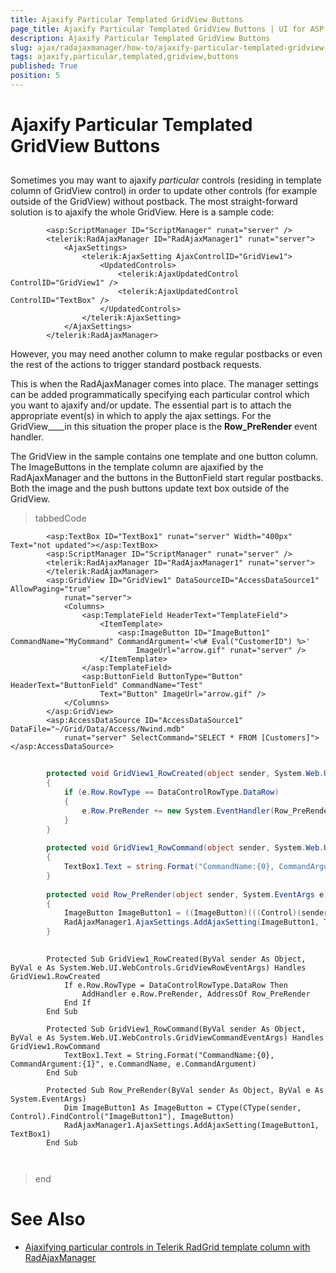 ```yaml
---
title: Ajaxify Particular Templated GridView Buttons
page_title: Ajaxify Particular Templated GridView Buttons | UI for ASP.NET AJAX Documentation
description: Ajaxify Particular Templated GridView Buttons
slug: ajax/radajaxmanager/how-to/ajaxify-particular-templated-gridview-buttons
tags: ajaxify,particular,templated,gridview,buttons
published: True
position: 5
---
```


# Ajaxify Particular Templated GridView Buttons



## 

Sometimes you may want to ajaxify *particular* controls (residing in template column of GridView control) in order to update other controls (for example outside of the GridView) without postback. The most straight-forward solution is to ajaxify the whole GridView. Here is a sample code:



````ASPNET
	    <asp:ScriptManager ID="ScriptManager" runat="server" />
	    <telerik:RadAjaxManager ID="RadAjaxManager1" runat="server">
	        <AjaxSettings>
	            <telerik:AjaxSetting AjaxControlID="GridView1">
	                <UpdatedControls>
	                    <telerik:AjaxUpdatedControl ControlID="GridView1" />
	                    <telerik:AjaxUpdatedControl ControlID="TextBox" />
	                </UpdatedControls>
	            </telerik:AjaxSetting>
	        </AjaxSettings>
	    </telerik:RadAjaxManager>
````





However, you may need another column to make regular postbacks or even the rest of the actions to trigger standard postback requests.

This is when the RadAjaxManager comes into place. The manager settings can be added programmatically specifying each particular control which you want to ajaxify and/or update. The essential part is to attach the appropriate event(s) in which to apply the ajax settings. For the GridView____in this situation the proper place is the __Row_PreRender__ event handler.

The GridView in the sample contains one template and one button column. The ImageButtons in the template column are ajaxified by the RadAjaxManager and the buttons in the ButtonField start regular postbacks. Both the image and the push buttons update text box outside of the GridView.



>tabbedCode

````ASPNET
	    <asp:TextBox ID="TextBox1" runat="server" Width="400px" Text="not updated"></asp:TextBox>
	    <asp:ScriptManager ID="ScriptManager" runat="server" />
	    <telerik:RadAjaxManager ID="RadAjaxManager1" runat="server">
	    </telerik:RadAjaxManager>
	    <asp:GridView ID="GridView1" DataSourceID="AccessDataSource1" AllowPaging="true"
	        runat="server">
	        <Columns>
	            <asp:TemplateField HeaderText="TemplateField">
	                <ItemTemplate>
	                    <asp:ImageButton ID="ImageButton1" CommandName="MyCommand" CommandArgument='<%# Eval("CustomerID") %>'
	                        ImageUrl="arrow.gif" runat="server" />
	                </ItemTemplate>
	            </asp:TemplateField>
	            <asp:ButtonField ButtonType="Button" HeaderText="ButtonField" CommandName="Test"
	                Text="Button" ImageUrl="arrow.gif" />
	        </Columns>
	    </asp:GridView>
	    <asp:AccessDataSource ID="AccessDataSource1" DataFile="~/Grid/Data/Access/Nwind.mdb"
	        runat="server" SelectCommand="SELECT * FROM [Customers]"></asp:AccessDataSource>
````
````C#
	
	    protected void GridView1_RowCreated(object sender, System.Web.UI.WebControls.GridViewRowEventArgs e)
	    {
	        if (e.Row.RowType == DataControlRowType.DataRow)
	        {
	            e.Row.PreRender += new System.EventHandler(Row_PreRender);
	        }
	    }
	
	    protected void GridView1_RowCommand(object sender, System.Web.UI.WebControls.GridViewCommandEventArgs e)
	    {
	        TextBox1.Text = string.Format("CommandName:{0}, CommandArgument:{1}", e.CommandName, e.CommandArgument);
	    }
	
	    protected void Row_PreRender(object sender, System.EventArgs e)
	    {
	        ImageButton ImageButton1 = ((ImageButton)(((Control)(sender)).FindControl("ImageButton1")));
	        RadAjaxManager1.AjaxSettings.AddAjaxSetting(ImageButton1, TextBox1);
	    }
				
````
````VB.NET
	    Protected Sub GridView1_RowCreated(ByVal sender As Object, ByVal e As System.Web.UI.WebControls.GridViewRowEventArgs) Handles GridView1.RowCreated
	        If e.Row.RowType = DataControlRowType.DataRow Then
	            AddHandler e.Row.PreRender, AddressOf Row_PreRender
	        End If
	    End Sub
	
	    Protected Sub GridView1_RowCommand(ByVal sender As Object, ByVal e As System.Web.UI.WebControls.GridViewCommandEventArgs) Handles GridView1.RowCommand
	        TextBox1.Text = String.Format("CommandName:{0}, CommandArgument:{1}", e.CommandName, e.CommandArgument)
	    End Sub
	
	    Protected Sub Row_PreRender(ByVal sender As Object, ByVal e As System.EventArgs)
	        Dim ImageButton1 As ImageButton = CType(CType(sender, Control).FindControl("ImageButton1"), ImageButton)
	        RadAjaxManager1.AjaxSettings.AddAjaxSetting(ImageButton1, TextBox1)
	    End Sub
	
	
````
>end

# See Also

 * [Ajaxifying particular controls in Telerik RadGrid template column with RadAjaxManager](http://www.Telerik.com/support/kb/article/b454K-ted-b454T-ceh.aspx)
